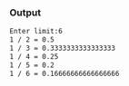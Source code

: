 ### Output
```bash
Enter limit:6
1 / 2 = 0.5
1 / 3 = 0.3333333333333333
1 / 4 = 0.25
1 / 5 = 0.2
1 / 6 = 0.16666666666666666
```